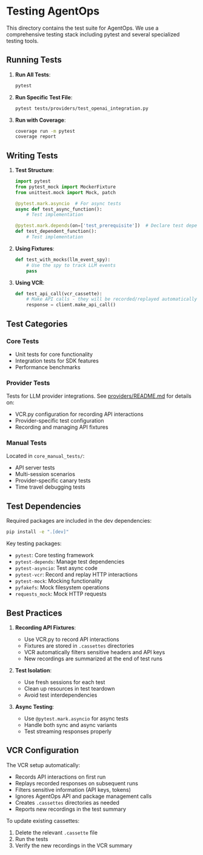 # Testing AgentOps

This directory contains the test suite for AgentOps. We use a comprehensive testing stack including pytest and several specialized testing tools.

## Running Tests

1. **Run All Tests**:
   ```bash
   pytest
   ```

2. **Run Specific Test File**:
   ```bash
   pytest tests/providers/test_openai_integration.py
   ```

3. **Run with Coverage**:
   ```bash
   coverage run -m pytest
   coverage report
   ```

## Writing Tests

1. **Test Structure**:
   ```python
   import pytest
   from pytest_mock import MockerFixture
   from unittest.mock import Mock, patch

   @pytest.mark.asyncio  # For async tests
   async def test_async_function():
       # Test implementation

   @pytest.mark.depends(on=['test_prerequisite'])  # Declare test dependencies
   def test_dependent_function():
       # Test implementation
   ```

2. **Using Fixtures**:
   ```python
   def test_with_mocks(llm_event_spy):
       # Use the spy to track LLM events
       pass
   ```

3. **Using VCR**:
   ```python
   def test_api_call(vcr_cassette):
       # Make API calls - they will be recorded/replayed automatically
       response = client.make_api_call()
   ```

## Test Categories

### Core Tests
- Unit tests for core functionality
- Integration tests for SDK features
- Performance benchmarks

### Provider Tests
Tests for LLM provider integrations. See [providers/README.md](providers/README.md) for details on:
- VCR.py configuration for recording API interactions
- Provider-specific test configuration
- Recording and managing API fixtures

### Manual Tests
Located in `core_manual_tests/`:
- API server tests
- Multi-session scenarios
- Provider-specific canary tests
- Time travel debugging tests

## Test Dependencies

Required packages are included in the dev dependencies:
```bash
pip install -e ".[dev]"
```

Key testing packages:
- `pytest`: Core testing framework
- `pytest-depends`: Manage test dependencies
- `pytest-asyncio`: Test async code
- `pytest-vcr`: Record and replay HTTP interactions
- `pytest-mock`: Mocking functionality
- `pyfakefs`: Mock filesystem operations
- `requests_mock`: Mock HTTP requests

## Best Practices

1. **Recording API Fixtures**:
   - Use VCR.py to record API interactions
   - Fixtures are stored in `.cassettes` directories
   - VCR automatically filters sensitive headers and API keys
   - New recordings are summarized at the end of test runs

2. **Test Isolation**:
   - Use fresh sessions for each test
   - Clean up resources in test teardown
   - Avoid test interdependencies

3. **Async Testing**:
   - Use `@pytest.mark.asyncio` for async tests
   - Handle both sync and async variants
   - Test streaming responses properly

## VCR Configuration

The VCR setup automatically:
- Records API interactions on first run
- Replays recorded responses on subsequent runs
- Filters sensitive information (API keys, tokens)
- Ignores AgentOps API and package management calls
- Creates `.cassettes` directories as needed
- Reports new recordings in the test summary

To update existing cassettes:
1. Delete the relevant `.cassette` file
2. Run the tests
3. Verify the new recordings in the VCR summary
